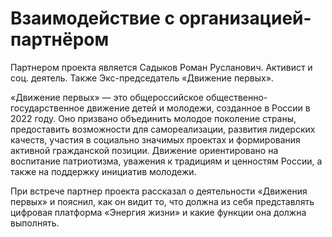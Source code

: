 # Взаимодействие с организацией-партнёром

Партнером проекта является Садыков Роман Русланович. Активист и соц. деятель. Также Экс-председатель «Движение первых». 

«Движение первых» — это общероссийское общественно-государственное движение детей и молодежи, созданное в России в 2022 году. Оно
призвано объединить молодое поколение страны, предоставить возможности для самореализации, развития лидерских качеств, участия в социально
значимых проектах и формирования активной гражданской позиции. Движение ориентировано на воспитание патриотизма, уважения к традициям и
ценностям России, а также на поддержку инициатив молодежи.

При встрече партнер проекта рассказал о деятельности «Движения первых» и пояснил, как он видит то, что должна из себя представлять цифровая платформа «Энергия жизни» и какие функции она должна выполнять. 